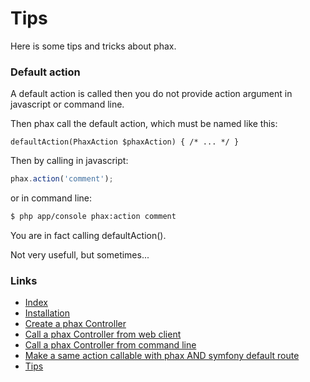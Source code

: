 Tips
====


Here is some tips and tricks about phax.


### Default action

A default action is called then you do not provide action argument in javascript or command line.

Then phax call the default action, which must be named like this:

	defaultAction(PhaxAction $phaxAction) { /* ... */ }

Then by calling in javascript:

``` javascript
phax.action('comment');
```

or in command line:

``` bash
$ php app/console phax:action comment
```

You are in fact calling defaultAction().

Not very usefull, but sometimes...


### Links

- [Index](https://github.com/alcalyn/phax-bundle)
- [Installation](index.md)
- [Create a phax Controller](1_createPhaxController.md)
- [Call a phax Controller from web client](2_callControllerWeb.md)
- [Call a phax Controller from command line](3_callControllerCli.md)
- [Make a same action callable with phax AND symfony default route](4_hybridController.md)
- [Tips](5_tips.md)